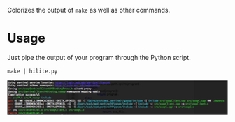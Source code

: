 Colorizes the output of `make` as well as other commands.

# Usage

Just pipe the output of your program through the Python script.

```
make | hilite.py
```

![](https://github.com/zachriggle/hilite/blob/master/screenshot.png?raw=true)